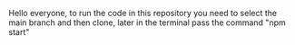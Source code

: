 Hello everyone, to run the code in this repository you need to select the main branch and then clone,
later in the terminal pass the command "npm start"
